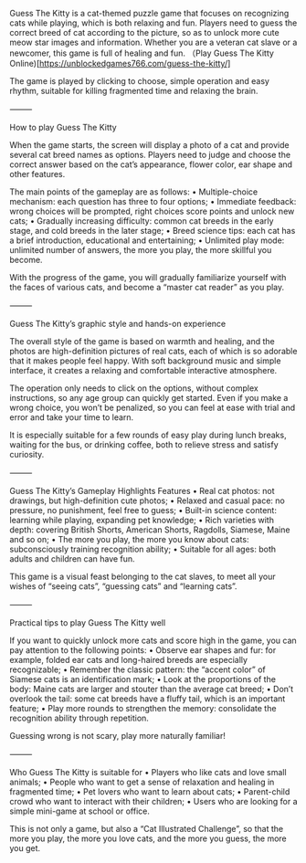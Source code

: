 Guess The Kitty is a cat-themed puzzle game that focuses on recognizing cats while playing, which is both relaxing and fun. Players need to guess the correct breed of cat according to the picture, so as to unlock more cute meow star images and information. Whether you are a veteran cat slave or a newcomer, this game is full of healing and fun.
（Play Guess The Kitty Online)[https://unblockedgames766.com/guess-the-kitty/]

The game is played by clicking to choose, simple operation and easy rhythm, suitable for killing fragmented time and relaxing the brain.

⸻

How to play Guess The Kitty

When the game starts, the screen will display a photo of a cat and provide several cat breed names as options. Players need to judge and choose the correct answer based on the cat’s appearance, flower color, ear shape and other features.

The main points of the gameplay are as follows:
	•	Multiple-choice mechanism: each question has three to four options;
	•	Immediate feedback: wrong choices will be prompted, right choices score points and unlock new cats;
	•	Gradually increasing difficulty: common cat breeds in the early stage, and cold breeds in the later stage;
	•	Breed science tips: each cat has a brief introduction, educational and entertaining;
	•	Unlimited play mode: unlimited number of answers, the more you play, the more skillful you become.

With the progress of the game, you will gradually familiarize yourself with the faces of various cats, and become a “master cat reader” as you play.

⸻

Guess The Kitty’s graphic style and hands-on experience

The overall style of the game is based on warmth and healing, and the photos are high-definition pictures of real cats, each of which is so adorable that it makes people feel happy. With soft background music and simple interface, it creates a relaxing and comfortable interactive atmosphere.

The operation only needs to click on the options, without complex instructions, so any age group can quickly get started. Even if you make a wrong choice, you won’t be penalized, so you can feel at ease with trial and error and take your time to learn.

It is especially suitable for a few rounds of easy play during lunch breaks, waiting for the bus, or drinking coffee, both to relieve stress and satisfy curiosity.

⸻

Guess The Kitty’s Gameplay Highlights Features
	•	Real cat photos: not drawings, but high-definition cute photos;
	•	Relaxed and casual pace: no pressure, no punishment, feel free to guess;
	•	Built-in science content: learning while playing, expanding pet knowledge;
	•	Rich varieties with depth: covering British Shorts, American Shorts, Ragdolls, Siamese, Maine and so on;
	•	The more you play, the more you know about cats: subconsciously training recognition ability;
	•	Suitable for all ages: both adults and children can have fun.

This game is a visual feast belonging to the cat slaves, to meet all your wishes of “seeing cats”, “guessing cats” and “learning cats”.

⸻

Practical tips to play Guess The Kitty well

If you want to quickly unlock more cats and score high in the game, you can pay attention to the following points:
	•	Observe ear shapes and fur: for example, folded ear cats and long-haired breeds are especially recognizable;
	•	Remember the classic pattern: the “accent color” of Siamese cats is an identification mark;
	•	Look at the proportions of the body: Maine cats are larger and stouter than the average cat breed;
	•	Don’t overlook the tail: some cat breeds have a fluffy tail, which is an important feature;
	•	Play more rounds to strengthen the memory: consolidate the recognition ability through repetition.

Guessing wrong is not scary, play more naturally familiar!

⸻

Who Guess The Kitty is suitable for
	•	Players who like cats and love small animals;
	•	People who want to get a sense of relaxation and healing in fragmented time;
	•	Pet lovers who want to learn about cats;
	•	Parent-child crowd who want to interact with their children;
	•	Users who are looking for a simple mini-game at school or office.

This is not only a game, but also a “Cat Illustrated Challenge”, so that the more you play, the more you love cats, and the more you guess, the more you get.
